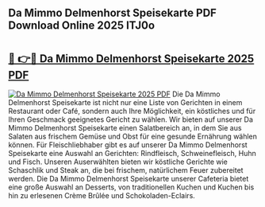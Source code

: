 ## Da Mimmo Delmenhorst Speisekarte PDF Download Online 2025 ITJ0o

# <h2><a href="http://gc7eaf8.nevu.top/?p=Da+Mimmo+Delmenhorst+Speisekarte">🔗 👉🔴 Da Mimmo Delmenhorst Speisekarte 2025 PDF</a></h2>

[![Da Mimmo Delmenhorst Speisekarte 2025 PDF](https://i.imgur.com/dBaPXMq.png)](http://gc7eaf8.nevu.top/?p=Da+Mimmo+Delmenhorst+Speisekarte)
Die Da Mimmo Delmenhorst Speisekarte ist nicht nur eine Liste von Gerichten in einem Restaurant oder Café, sondern auch Ihre Möglichkeit, ein köstliches und für Ihren Geschmack geeignetes Gericht zu wählen. Wir bieten auf unserer Da Mimmo Delmenhorst Speisekarte einen Salatbereich an, in dem Sie aus Salaten aus frischem Gemüse und Obst für eine gesunde Ernährung wählen können. Für Fleischliebhaber gibt es auf unserer Da Mimmo Delmenhorst Speisekarte eine Auswahl an Gerichten: Rindfleisch, Schweinefleisch, Huhn und Fisch. Unseren Auserwählten bieten wir köstliche Gerichte wie Schaschlik und Steak an, die bei frischem, natürlichem Feuer zubereitet werden. Die Da Mimmo Delmenhorst Speisekarte unserer Cafeteria bietet eine große Auswahl an Desserts, von traditionellen Kuchen und Kuchen bis hin zu erlesenen Crème Brûlée und Schokoladen-Eclairs.
